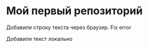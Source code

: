 # Мой первый репозиторий

Добавили строку текста через браузер. Fix error 

Добавили текст локально
